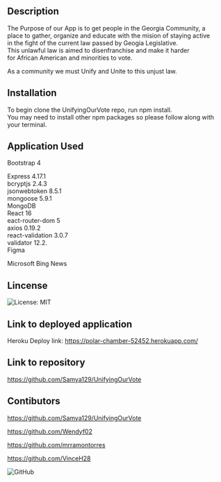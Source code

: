 
  ## Description
 The Purpose of our App is to get people in the Georgia Community, a   
 place to gather, organize and educate with the mision of staying active    
 in the fight of the current law passed by Geogia Legislative.      
 This unlawful law is aimed to disenfranchise and make it harder    
 for African American and minorities to vote.      

 As a community we must Unify and Unite to this unjust law.

  ## Installation
 To begin clone the UnifyingOurVote repo, run npm install.      
 You may need to install other npm packages so please follow along with your terminal.     

## Application Used    
  Bootstrap 4   

 Express 4.17.1   
 bcryptjs 2.4.3   
 jsonwebtoken 8.5.1   
 mongoose 5.9.1   
 MongoDB   
 React 16   
 eact-router-dom 5   
 axios 0.19.2   
 react-validation 3.0.7   
 validator 12.2.   
 Figma   

 Microsoft Bing News   
 
  ## Lincense
  ![License: MIT](https://img.shields.io/badge/License-MIT-yellow.svg)

## Link to deployed application
  Heroku Deploy link: https://polar-chamber-52452.herokuapp.com/

## Link to repository    
https://github.com/Samya129/UnifyingOurVote

## Contibutors   

https://github.com/Samya129/UnifyingOurVote

https://github.com/Wendyf02    

https://github.com/mrramontorres     

https://github.com/VinceH28      

![GitHub](asset/herokuapp3.png)